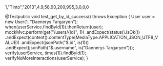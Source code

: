 1,"Tinto","2013",4.9,58,90,200,995,3,0,0,0


@Testpublic void test_get_by_id_success() throws Exception {    User user = new User(1, "Daenerys Targaryen");    when(userService.findById(1)).thenReturn(user);    mockMvc.perform(get("/users/{id}", 1))            .andExpect(status().isOk())            .andExpect(content().contentType(MediaType.APPLICATION_JSON_UTF8_VALUE))            .andExpect(jsonPath("$.id", is(1)))            .andExpect(jsonPath("$.username", is("Daenerys Targaryen")));    verify(userService, times(1)).findById(1);    verifyNoMoreInteractions(userService); }
